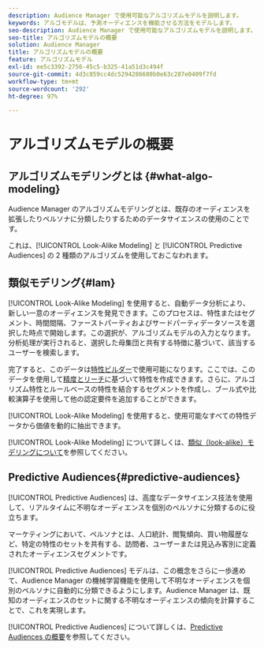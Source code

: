 ```yaml
---
description: Audience Manager で使用可能なアルゴリズムモデルを説明します。
keywords: アルゴモデルは、予測オーディエンスを機能させる方法をモデルします。
seo-description: Audience Manager で使用可能なアルゴリズムモデルを説明します。
seo-title: アルゴリズムモデルの概要
solution: Audience Manager
title: アルゴリズムモデルの概要
feature: アルゴリズムモデル
exl-id: ee5c3392-2756-45c5-b325-41a51d3c494f
source-git-commit: 4d3c859cc4dc5294286680b0e63c287e0409f7fd
workflow-type: tm+mt
source-wordcount: '292'
ht-degree: 97%

---
```


# アルゴリズムモデルの概要

## アルゴリズムモデリングとは {#what-algo-modeling}

Audience Manager のアルゴリズムモデリングとは、既存のオーディエンスを拡張したりペルソナに分類したりするためのデータサイエンスの使用のことです。

これは、[!UICONTROL Look-Alike Modeling] と [!UICONTROL Predictive Audiences] の 2 種類のアルゴリズムを使用しておこなわれます。

## 類似モデリング{#lam}

[!UICONTROL Look-Alike Modeling] を使用すると、自動データ分析により、新しい一意のオーディエンスを発見できます。このプロセスは、特性またはセグメント、時間間隔、ファーストパーティおよびサードパーティデータソースを選択した時点で開始します。この選択が、アルゴリズムモデルの入力となります。分析処理が実行されると、選択した母集団と共有する特徴に基づいて、該当するユーザーを検索します。

完了すると、このデータは[特性ビルダー](../../features/traits/about-trait-builder.md)で使用可能になります。ここでは、このデータを使用して[精度とリーチ](../../features/traits/trait-accuracy-reach.md)に基づいて特性を作成できます。さらに、アルゴリズム特性とルールベースの特性を結合するセグメントを作成し、ブール式や比較演算子を使用して他の認定要件を追加することができます。

[!UICONTROL Look-Alike Modeling] を使用すると、使用可能なすべての特性データから価値を動的に抽出できます。

[!UICONTROL Look-Alike Modeling] について詳しくは、[類似（look-alike）モデリングについて](understanding-models.md)を参照してください。

## Predictive Audiences{#predictive-audiences}

[!UICONTROL Predictive Audiences] は、高度なデータサイエンス技法を使用して、リアルタイムに不明なオーディエンスを個別のペルソナに分類するのに役立ちます。

マーケティングにおいて、ペルソナとは、人口統計、閲覧傾向、買い物履歴など、特定の特性のセットを共有する、訪問者、ユーザーまたは見込み客別に定義されたオーディエンスセグメントです。

[!UICONTROL Predictive Audiences] モデルは、この概念をさらに一歩進めて、Audience Manager の機械学習機能を使用して不明なオーディエンスを個別のペルソナに自動的に分類できるようにします。Audience Manager は、既知のオーディエンスのセットに関する不明なオーディエンスの傾向を計算することで、これを実現します。

[!UICONTROL Predictive Audiences] について詳しくは、[Predictive Audiences の概要](predictive-audiences.md)を参照してください。
